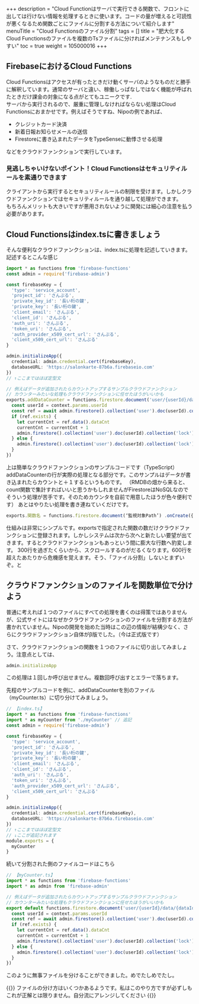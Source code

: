 +++
description = "Cloud Functionはサーバで実行できる関数で、フロントに出しては行けない情報を処理するときに使います。コードの量が増えると可読性が悪くなるため関数ごとにファイルに分割する方法について紹介します"
menuTitle = "Cloud Functionsのファイル分割"
tags = []
title = "肥大化するCloud Functionsのファイルを複数のTsファイルに分ければメンテナンスもしやすい"
toc = true
weight = 105000016
+++



## FirebaseにおけるCloud Functions

Cloud Functionsはアクセスが有ったときだけ動くサーバのようなものだと勝手に解釈しています。通常のサーバと違い、稼働しっぱなしではなく機能が呼ばれたときだけ課金の対象になる点がとてもユニークです.  
サーバから実行されるので、厳重に管理しなければならない処理はCloud Functionsにおまかせです。例えばそうですね、Nipoの例であれば、

- クレジットカード決済
- 新着日報お知らせメールの送信
- Firestoreに書き込まれたデータをTypeSenseに動悸させる処理

などをクラウドファンクションで実行しています。

### 見逃しちゃいけないポイント！Cloud Functionsはセキュリティルールを素通りできます

クライアントから実行するとセキュリティルールの制限を受けます。しかしクラウドファンクションではセキュリティルールを通り越して処理ができます。  
もちろんメリットも大きいですが悪用されないように開発には細心の注意を払う必要があります。

## Cloud Functionsはindex.tsに書きましょう

そんな便利なクラウドファンクションは、index.tsに処理を記述していきます。記述するとこんな感じ

```typescript
import * as functions from 'firebase-functions'
const admin = require('firebase-admin')

const firebaseKey = {
  'type': 'service_account',
  'project_id': 'さんぷる',
  'private_key_id': '長い桁の鍵',
  'private_key': '長い桁の鍵',
  'client_email': 'さんぷる',
  'client_id': 'さんぷる',
  'auth_uri': 'さんぷる',
  'token_uri': 'さんぷる',
  'auth_provider_x509_cert_url': 'さんぷる',
  'client_x509_cert_url': 'さんぷる'
}

admin.initializeApp({
  credential: admin.credential.cert(firebaseKey),
  databaseURL: 'https://salonkarte-87b6a.firebaseio.com'
})
// ↑ここまではほぼ定型文

// 例えばデータが追加されたらカウントアップするサンプルクラウドファンクション
// カウンターみたいな処理もクラウドファンクションに任せたほうがいいかも
exports.addDataCounter = functions.firestore.document('user/{userId}/data/{dataId}').onCreate(async (snap, context) => {
  const userId = context.params.userId
  const ref = await admin.firestore().collection('user').doc(userId).collection('lock').doc('state').get()
  if (ref.exists) {
    let currentCnt = ref.data().dataCnt
    currentCnt = currentCnt + 1
    admin.firestore().collection('user').doc(userId).collection('lock').doc('state').update({ dataCnt: currentCnt})
  } else {
    admin.firestore().collection('user').doc(userId).collection('lock').doc('state').set({ dataCnt: 1})
  }
})
```

上は簡単なクラウドファンクションのサンプルコードです（TypeScript）
addDataCounterの行が実際の処理となる部分です。このサンプルはデータが書き込まれたらカウントと＋１するというものです。
（RMDBの畑から来ると、count関数で集計すればいいと思うかもしれませんがFirestoreはNoSQLなのでそういう処理が苦手です。そのためカウンタを自前で用意したほうが色々便利です）
あとはやりたい処理を書き連ねていくだけです。

```javascript
exports.関数名 = functions.firestore.document(‘監視対象Path’) .onCreate({ 処理 })
```

仕組みは非常にシンプルです。exportsで指定された関数の数だけクラウドファンクションに登録されます。しかしシステムは次から次へと新たしい要望が出てきます。するとクラウドファンクションもあっという間に膨大な行数へ豹変します。
300行を過ぎたくらいから、スクロールするのがだるくなります。600行を超えたあたりから危機感を覚えます。そう、「ファイル分割」しないとまずいぞ。と

## クラウドファンクションのファイルを関数単位で分けよう

普通に考えれば１つのファイルにすべての処理を書くのは得策ではありませんが、公式サイトにはなぜかクラウドファンクションのファイルを分割する方法が書かれていません。Nipoの開発を始めた当時はこの辺の情報が結構少なく、さらにクラウドファンクション自体がβ版でした。（今は正式版です）

さて、クラウドファンクションの関数を１つのファイルに切り出してみましょう。注意点としては、

```javascript
admin.initializeApp
```

この処理は１回しか呼び出せません。複数回呼び出すとエラーで落ちます。

先程のサンプルコードを例に、addDataCounterを別のファイル（myCounter.ts）に切り分けてみましょう。

```typescript
// 【index.ts】
import * as functions from 'firebase-functions'
import * as myCounter from './myCounter' // 追記
const admin = require('firebase-admin')

const firebaseKey = {
  'type': 'service_account',
  'project_id': 'さんぷる',
  'private_key_id': '長い桁の鍵',
  'private_key': '長い桁の鍵',
  'client_email': 'さんぷる',
  'client_id': 'さんぷる',
  'auth_uri': 'さんぷる',
  'token_uri': 'さんぷる',
  'auth_provider_x509_cert_url': 'さんぷる',
  'client_x509_cert_url': 'さんぷる'
}

admin.initializeApp({
  credential: admin.credential.cert(firebaseKey),
  databaseURL: 'https://salonkarte-87b6a.firebaseio.com'
})
// ↑ここまではほぼ定型文
// ↓ここが追記されます
module.exports = {
  myCounter
}
```

続いて分割された側のファイルコードはこちら

```typescript
// 【myCounter.ts】
import * as functions from 'firebase-functions'
import * as admin from 'firebase-admin'

// 例えばデータが追加されたらカウントアップするサンプルクラウドファンクション
// カウンターみたいな処理もクラウドファンクションに任せたほうがいいかも
export default functions.firestore.document('user/{userId}/data/{dataId}').onCreate(async (snap, context) => {
  const userId = context.params.userId
  const ref = await admin.firestore().collection('user').doc(userId).collection('lock').doc('state').get()
  if (ref.exists) {
    let currentCnt = ref.data().dataCnt
    currentCnt = currentCnt + 1
    admin.firestore().collection('user').doc(userId).collection('lock').doc('state').update({ dataCnt: currentCnt})
  } else {
    admin.firestore().collection('user').doc(userId).collection('lock').doc('state').set({ dataCnt: 1})
  }
})
```

このように無事ファイルを分けることができました。めでたしめでたし。

{{<alice pos="right" icon="ok">}}
ファイルの分け方はいくつかあるようです。私はこのやり方ですが必ずしもこれが正解とは限りません。自分流にアレンジしてください
{{</alice>}}
